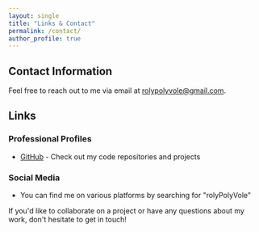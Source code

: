 ```yaml
---
layout: single
title: "Links & Contact"
permalink: /contact/
author_profile: true
---
```


## Contact Information

Feel free to reach out to me via email at [rolypolyvole@gmail.com](mailto:rolypolyvole@gmail.com).

## Links

### Professional Profiles
- [GitHub](https://github.com/rolyPolyVole) - Check out my code repositories and projects

### Social Media
- You can find me on various platforms by searching for "rolyPolyVole"

If you'd like to collaborate on a project or have any questions about my work, don't hesitate to get in touch!